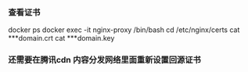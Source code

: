
### 查看证书
docker ps
docker exec -it nginx-proxy /bin/bash
cd /etc/nginx/certs
cat ***domain.crt
cat ***domain.key

### 还需要在腾讯cdn 内容分发网络里面重新设置回源证书
